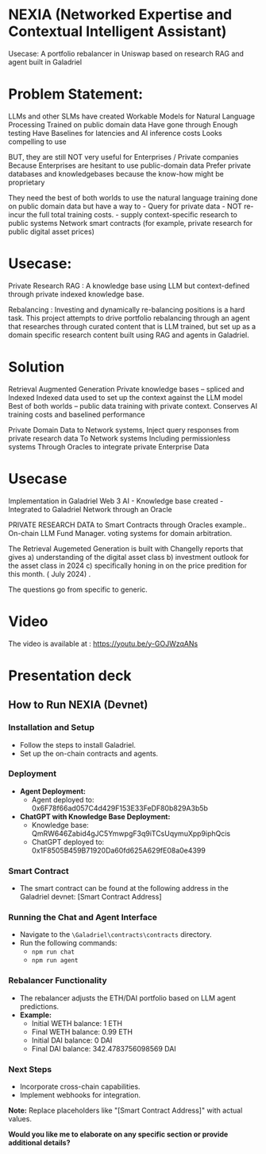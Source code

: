# NEXIA (Networked Expertise and Contextual Intelligent Assistant)

Usecase:
A portfolio rebalancer in Uniswap based on research RAG and agent built in Galadriel

# Problem Statement:
LLMs and other SLMs have created 
	Workable Models for Natural Language Processing
	Trained on public domain data
	Have gone through Enough testing
	Have Baselines for latencies and AI inference costs
	Looks compelling to use
	
BUT,  they are still NOT very useful for Enterprises / Private companies 
Because
	Enterprises are hesitant to use public-domain data
	Prefer private databases and knowledgebases because
		the know-how might be proprietary

They need the best of both worlds to use the natural language training done on public domain data but have a way to 
	-  Query for private data
	- NOT re-incur the full total training costs.
	-  supply context-specific research to public systems 
	         Network smart contracts 
	                  (for example, private research for public digital asset prices) 

# Usecase:

Private Research RAG : A knowledge base using LLM but context-defined through private indexed knowledge base.

Rebalancing : Investing and dynamically re-balancing positions is a hard task. This project attempts to drive portfolio rebalancing through an agent that researches through curated content that is LLM trained, but set up as a domain specific research content built using RAG and agents in Galadriel.

# Solution

Retrieval Augmented Generation 
	Private knowledge bases – spliced and Indexed
	Indexed data used to set up the context against the LLM model
	Best of both worlds – public data training with private context.
	Conserves AI training costs  and baselined performance


Private Domain Data to Network systems,
	Inject  query responses  from private research data 
	To Network systems
	            Including permissionless systems
                                         Through Oracles to integrate private Enterprise Data	
	             	
# Usecase

Implementation in Galadriel Web 3 AI 
	- Knowledge base created 
	- Integrated to Galadriel Network through an Oracle

PRIVATE RESEARCH DATA  to Smart Contracts through  Oracles
          example..  On-chain LLM Fund Manager.
         voting systems for domain arbitration.

The Retrieval Augemeted Generation is built with Changelly reports that gives 
a) understanding of the digital asset class 
b) investment outlook for the asset class in 2024 
c) specifically honing in on the price predition for this month. ( July 2024) . 

The questions go from specific to generic.  

# Video
The video is available at : https://youtu.be/y-GOJWzqANs

# Presentation deck


## How to Run NEXIA (Devnet)

### Installation and Setup
* Follow the steps to install Galadriel.
* Set up the on-chain contracts and agents.

### Deployment
* **Agent Deployment:**
  * Agent deployed to: 0x6F78f66ad057C4d429F153E33FeDF80b829A3b5b
* **ChatGPT with Knowledge Base Deployment:**
  * Knowledge base: QmRW646Zabid4gJC5YmwpgF3q9iTCsUqymuXpp9iphQcis
  * ChatGPT deployed to: 0x1F8505B459B71920Da60fd625A629fE08a0e4399

### Smart Contract
* The smart contract can be found at the following address in the Galadriel devnet: [Smart Contract Address]

### Running the Chat and Agent Interface
* Navigate to the `\Galadriel\contracts\contracts` directory.
* Run the following commands:
  * `npm run chat`
  * `npm run agent`

### Rebalancer Functionality
* The rebalancer adjusts the ETH/DAI portfolio based on LLM agent predictions.
* **Example:**
  * Initial WETH balance: 1 ETH
  * Final WETH balance: 0.99 ETH
  * Initial DAI balance: 0 DAI
  * Final DAI balance: 342.4783756098569 DAI

### Next Steps
* Incorporate cross-chain capabilities.
* Implement webhooks for integration.

**Note:** Replace placeholders like "[Smart Contract Address]" with actual values.
 
**Would you like me to elaborate on any specific section or provide additional details?**


